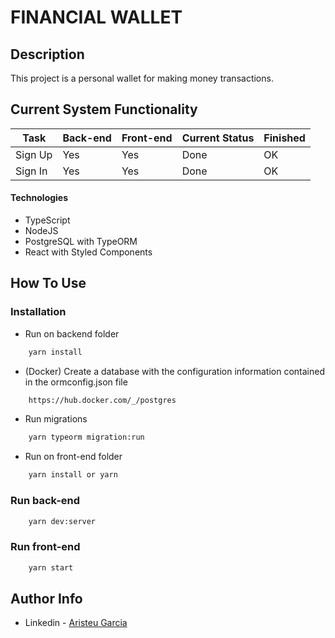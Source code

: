 # FINANCIAL WALLET

## Description

This project is a personal wallet for making money transactions.

## Current System Functionality


| Task           | Back-end | Front-end   | Current Status | Finished | 
|----------------|---------------|---------------|----------------|-----------|
| Sign Up | Yes  | Yes | Done | OK
| Sign In   | Yes  | Yes | Done | OK

#### Technologies

- TypeScript
- NodeJS
- PostgreSQL with TypeORM
- React with Styled Components


## How To Use

### Installation
- Run on backend folder

```html
    yarn install
```
- (Docker) Create a database with the configuration information contained in the ormconfig.json file
```html
    https://hub.docker.com/_/postgres
```
- Run migrations
```html
    yarn typeorm migration:run
```

- Run on front-end folder

```html
    yarn install or yarn
```


### Run back-end
```html
    yarn dev:server
```

### Run front-end
```html
    yarn start
```





## Author Info

- Linkedin - [Aristeu Garcia](https://www.linkedin.com/in/aristeu-garcia-7007a0202)

